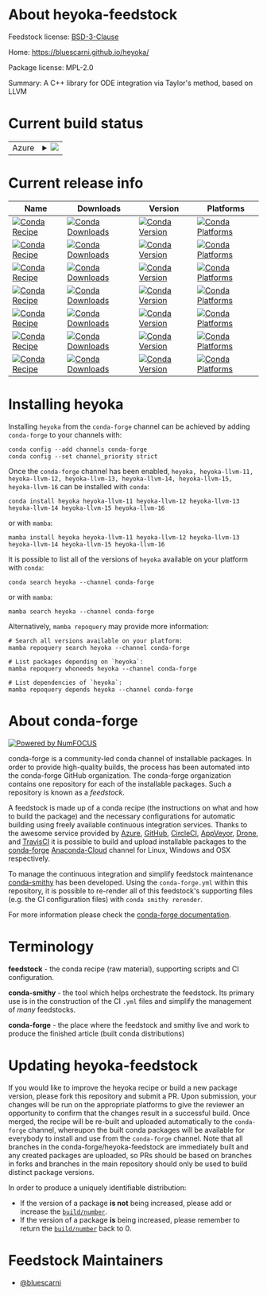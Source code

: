 About heyoka-feedstock
======================

Feedstock license: [BSD-3-Clause](https://github.com/conda-forge/heyoka-feedstock/blob/main/LICENSE.txt)

Home: https://bluescarni.github.io/heyoka/

Package license: MPL-2.0

Summary: A C++ library for ODE integration via Taylor's method, based on LLVM

Current build status
====================


<table>
    
  <tr>
    <td>Azure</td>
    <td>
      <details>
        <summary>
          <a href="https://dev.azure.com/conda-forge/feedstock-builds/_build/latest?definitionId=11487&branchName=main">
            <img src="https://dev.azure.com/conda-forge/feedstock-builds/_apis/build/status/heyoka-feedstock?branchName=main">
          </a>
        </summary>
        <table>
          <thead><tr><th>Variant</th><th>Status</th></tr></thead>
          <tbody><tr>
              <td>linux_64_llvm11llvmdev11</td>
              <td>
                <a href="https://dev.azure.com/conda-forge/feedstock-builds/_build/latest?definitionId=11487&branchName=main">
                  <img src="https://dev.azure.com/conda-forge/feedstock-builds/_apis/build/status/heyoka-feedstock?branchName=main&jobName=linux&configuration=linux%20linux_64_llvm11llvmdev11" alt="variant">
                </a>
              </td>
            </tr><tr>
              <td>linux_64_llvm12llvmdev12</td>
              <td>
                <a href="https://dev.azure.com/conda-forge/feedstock-builds/_build/latest?definitionId=11487&branchName=main">
                  <img src="https://dev.azure.com/conda-forge/feedstock-builds/_apis/build/status/heyoka-feedstock?branchName=main&jobName=linux&configuration=linux%20linux_64_llvm12llvmdev12" alt="variant">
                </a>
              </td>
            </tr><tr>
              <td>linux_64_llvm13llvmdev13</td>
              <td>
                <a href="https://dev.azure.com/conda-forge/feedstock-builds/_build/latest?definitionId=11487&branchName=main">
                  <img src="https://dev.azure.com/conda-forge/feedstock-builds/_apis/build/status/heyoka-feedstock?branchName=main&jobName=linux&configuration=linux%20linux_64_llvm13llvmdev13" alt="variant">
                </a>
              </td>
            </tr><tr>
              <td>linux_64_llvm14llvmdev14</td>
              <td>
                <a href="https://dev.azure.com/conda-forge/feedstock-builds/_build/latest?definitionId=11487&branchName=main">
                  <img src="https://dev.azure.com/conda-forge/feedstock-builds/_apis/build/status/heyoka-feedstock?branchName=main&jobName=linux&configuration=linux%20linux_64_llvm14llvmdev14" alt="variant">
                </a>
              </td>
            </tr><tr>
              <td>linux_64_llvm15llvmdev15</td>
              <td>
                <a href="https://dev.azure.com/conda-forge/feedstock-builds/_build/latest?definitionId=11487&branchName=main">
                  <img src="https://dev.azure.com/conda-forge/feedstock-builds/_apis/build/status/heyoka-feedstock?branchName=main&jobName=linux&configuration=linux%20linux_64_llvm15llvmdev15" alt="variant">
                </a>
              </td>
            </tr><tr>
              <td>linux_64_llvm16llvmdev16</td>
              <td>
                <a href="https://dev.azure.com/conda-forge/feedstock-builds/_build/latest?definitionId=11487&branchName=main">
                  <img src="https://dev.azure.com/conda-forge/feedstock-builds/_apis/build/status/heyoka-feedstock?branchName=main&jobName=linux&configuration=linux%20linux_64_llvm16llvmdev16" alt="variant">
                </a>
              </td>
            </tr><tr>
              <td>linux_aarch64_llvm11llvmdev11</td>
              <td>
                <a href="https://dev.azure.com/conda-forge/feedstock-builds/_build/latest?definitionId=11487&branchName=main">
                  <img src="https://dev.azure.com/conda-forge/feedstock-builds/_apis/build/status/heyoka-feedstock?branchName=main&jobName=linux&configuration=linux%20linux_aarch64_llvm11llvmdev11" alt="variant">
                </a>
              </td>
            </tr><tr>
              <td>linux_aarch64_llvm12llvmdev12</td>
              <td>
                <a href="https://dev.azure.com/conda-forge/feedstock-builds/_build/latest?definitionId=11487&branchName=main">
                  <img src="https://dev.azure.com/conda-forge/feedstock-builds/_apis/build/status/heyoka-feedstock?branchName=main&jobName=linux&configuration=linux%20linux_aarch64_llvm12llvmdev12" alt="variant">
                </a>
              </td>
            </tr><tr>
              <td>linux_aarch64_llvm13llvmdev13</td>
              <td>
                <a href="https://dev.azure.com/conda-forge/feedstock-builds/_build/latest?definitionId=11487&branchName=main">
                  <img src="https://dev.azure.com/conda-forge/feedstock-builds/_apis/build/status/heyoka-feedstock?branchName=main&jobName=linux&configuration=linux%20linux_aarch64_llvm13llvmdev13" alt="variant">
                </a>
              </td>
            </tr><tr>
              <td>linux_aarch64_llvm14llvmdev14</td>
              <td>
                <a href="https://dev.azure.com/conda-forge/feedstock-builds/_build/latest?definitionId=11487&branchName=main">
                  <img src="https://dev.azure.com/conda-forge/feedstock-builds/_apis/build/status/heyoka-feedstock?branchName=main&jobName=linux&configuration=linux%20linux_aarch64_llvm14llvmdev14" alt="variant">
                </a>
              </td>
            </tr><tr>
              <td>linux_aarch64_llvm15llvmdev15</td>
              <td>
                <a href="https://dev.azure.com/conda-forge/feedstock-builds/_build/latest?definitionId=11487&branchName=main">
                  <img src="https://dev.azure.com/conda-forge/feedstock-builds/_apis/build/status/heyoka-feedstock?branchName=main&jobName=linux&configuration=linux%20linux_aarch64_llvm15llvmdev15" alt="variant">
                </a>
              </td>
            </tr><tr>
              <td>linux_aarch64_llvm16llvmdev16</td>
              <td>
                <a href="https://dev.azure.com/conda-forge/feedstock-builds/_build/latest?definitionId=11487&branchName=main">
                  <img src="https://dev.azure.com/conda-forge/feedstock-builds/_apis/build/status/heyoka-feedstock?branchName=main&jobName=linux&configuration=linux%20linux_aarch64_llvm16llvmdev16" alt="variant">
                </a>
              </td>
            </tr><tr>
              <td>linux_ppc64le_llvm11llvmdev11</td>
              <td>
                <a href="https://dev.azure.com/conda-forge/feedstock-builds/_build/latest?definitionId=11487&branchName=main">
                  <img src="https://dev.azure.com/conda-forge/feedstock-builds/_apis/build/status/heyoka-feedstock?branchName=main&jobName=linux&configuration=linux%20linux_ppc64le_llvm11llvmdev11" alt="variant">
                </a>
              </td>
            </tr><tr>
              <td>linux_ppc64le_llvm12llvmdev12</td>
              <td>
                <a href="https://dev.azure.com/conda-forge/feedstock-builds/_build/latest?definitionId=11487&branchName=main">
                  <img src="https://dev.azure.com/conda-forge/feedstock-builds/_apis/build/status/heyoka-feedstock?branchName=main&jobName=linux&configuration=linux%20linux_ppc64le_llvm12llvmdev12" alt="variant">
                </a>
              </td>
            </tr><tr>
              <td>linux_ppc64le_llvm13llvmdev13</td>
              <td>
                <a href="https://dev.azure.com/conda-forge/feedstock-builds/_build/latest?definitionId=11487&branchName=main">
                  <img src="https://dev.azure.com/conda-forge/feedstock-builds/_apis/build/status/heyoka-feedstock?branchName=main&jobName=linux&configuration=linux%20linux_ppc64le_llvm13llvmdev13" alt="variant">
                </a>
              </td>
            </tr><tr>
              <td>linux_ppc64le_llvm14llvmdev14</td>
              <td>
                <a href="https://dev.azure.com/conda-forge/feedstock-builds/_build/latest?definitionId=11487&branchName=main">
                  <img src="https://dev.azure.com/conda-forge/feedstock-builds/_apis/build/status/heyoka-feedstock?branchName=main&jobName=linux&configuration=linux%20linux_ppc64le_llvm14llvmdev14" alt="variant">
                </a>
              </td>
            </tr><tr>
              <td>linux_ppc64le_llvm15llvmdev15</td>
              <td>
                <a href="https://dev.azure.com/conda-forge/feedstock-builds/_build/latest?definitionId=11487&branchName=main">
                  <img src="https://dev.azure.com/conda-forge/feedstock-builds/_apis/build/status/heyoka-feedstock?branchName=main&jobName=linux&configuration=linux%20linux_ppc64le_llvm15llvmdev15" alt="variant">
                </a>
              </td>
            </tr><tr>
              <td>linux_ppc64le_llvm16llvmdev16</td>
              <td>
                <a href="https://dev.azure.com/conda-forge/feedstock-builds/_build/latest?definitionId=11487&branchName=main">
                  <img src="https://dev.azure.com/conda-forge/feedstock-builds/_apis/build/status/heyoka-feedstock?branchName=main&jobName=linux&configuration=linux%20linux_ppc64le_llvm16llvmdev16" alt="variant">
                </a>
              </td>
            </tr><tr>
              <td>osx_64_llvm11llvmdev11</td>
              <td>
                <a href="https://dev.azure.com/conda-forge/feedstock-builds/_build/latest?definitionId=11487&branchName=main">
                  <img src="https://dev.azure.com/conda-forge/feedstock-builds/_apis/build/status/heyoka-feedstock?branchName=main&jobName=osx&configuration=osx%20osx_64_llvm11llvmdev11" alt="variant">
                </a>
              </td>
            </tr><tr>
              <td>osx_64_llvm12llvmdev12</td>
              <td>
                <a href="https://dev.azure.com/conda-forge/feedstock-builds/_build/latest?definitionId=11487&branchName=main">
                  <img src="https://dev.azure.com/conda-forge/feedstock-builds/_apis/build/status/heyoka-feedstock?branchName=main&jobName=osx&configuration=osx%20osx_64_llvm12llvmdev12" alt="variant">
                </a>
              </td>
            </tr><tr>
              <td>osx_64_llvm13llvmdev13</td>
              <td>
                <a href="https://dev.azure.com/conda-forge/feedstock-builds/_build/latest?definitionId=11487&branchName=main">
                  <img src="https://dev.azure.com/conda-forge/feedstock-builds/_apis/build/status/heyoka-feedstock?branchName=main&jobName=osx&configuration=osx%20osx_64_llvm13llvmdev13" alt="variant">
                </a>
              </td>
            </tr><tr>
              <td>osx_64_llvm14llvmdev14</td>
              <td>
                <a href="https://dev.azure.com/conda-forge/feedstock-builds/_build/latest?definitionId=11487&branchName=main">
                  <img src="https://dev.azure.com/conda-forge/feedstock-builds/_apis/build/status/heyoka-feedstock?branchName=main&jobName=osx&configuration=osx%20osx_64_llvm14llvmdev14" alt="variant">
                </a>
              </td>
            </tr><tr>
              <td>osx_64_llvm15llvmdev15</td>
              <td>
                <a href="https://dev.azure.com/conda-forge/feedstock-builds/_build/latest?definitionId=11487&branchName=main">
                  <img src="https://dev.azure.com/conda-forge/feedstock-builds/_apis/build/status/heyoka-feedstock?branchName=main&jobName=osx&configuration=osx%20osx_64_llvm15llvmdev15" alt="variant">
                </a>
              </td>
            </tr><tr>
              <td>osx_64_llvm16llvmdev16</td>
              <td>
                <a href="https://dev.azure.com/conda-forge/feedstock-builds/_build/latest?definitionId=11487&branchName=main">
                  <img src="https://dev.azure.com/conda-forge/feedstock-builds/_apis/build/status/heyoka-feedstock?branchName=main&jobName=osx&configuration=osx%20osx_64_llvm16llvmdev16" alt="variant">
                </a>
              </td>
            </tr><tr>
              <td>osx_arm64_llvm11llvmdev11</td>
              <td>
                <a href="https://dev.azure.com/conda-forge/feedstock-builds/_build/latest?definitionId=11487&branchName=main">
                  <img src="https://dev.azure.com/conda-forge/feedstock-builds/_apis/build/status/heyoka-feedstock?branchName=main&jobName=osx&configuration=osx%20osx_arm64_llvm11llvmdev11" alt="variant">
                </a>
              </td>
            </tr><tr>
              <td>osx_arm64_llvm12llvmdev12</td>
              <td>
                <a href="https://dev.azure.com/conda-forge/feedstock-builds/_build/latest?definitionId=11487&branchName=main">
                  <img src="https://dev.azure.com/conda-forge/feedstock-builds/_apis/build/status/heyoka-feedstock?branchName=main&jobName=osx&configuration=osx%20osx_arm64_llvm12llvmdev12" alt="variant">
                </a>
              </td>
            </tr><tr>
              <td>osx_arm64_llvm13llvmdev13</td>
              <td>
                <a href="https://dev.azure.com/conda-forge/feedstock-builds/_build/latest?definitionId=11487&branchName=main">
                  <img src="https://dev.azure.com/conda-forge/feedstock-builds/_apis/build/status/heyoka-feedstock?branchName=main&jobName=osx&configuration=osx%20osx_arm64_llvm13llvmdev13" alt="variant">
                </a>
              </td>
            </tr><tr>
              <td>osx_arm64_llvm14llvmdev14</td>
              <td>
                <a href="https://dev.azure.com/conda-forge/feedstock-builds/_build/latest?definitionId=11487&branchName=main">
                  <img src="https://dev.azure.com/conda-forge/feedstock-builds/_apis/build/status/heyoka-feedstock?branchName=main&jobName=osx&configuration=osx%20osx_arm64_llvm14llvmdev14" alt="variant">
                </a>
              </td>
            </tr><tr>
              <td>osx_arm64_llvm15llvmdev15</td>
              <td>
                <a href="https://dev.azure.com/conda-forge/feedstock-builds/_build/latest?definitionId=11487&branchName=main">
                  <img src="https://dev.azure.com/conda-forge/feedstock-builds/_apis/build/status/heyoka-feedstock?branchName=main&jobName=osx&configuration=osx%20osx_arm64_llvm15llvmdev15" alt="variant">
                </a>
              </td>
            </tr><tr>
              <td>osx_arm64_llvm16llvmdev16</td>
              <td>
                <a href="https://dev.azure.com/conda-forge/feedstock-builds/_build/latest?definitionId=11487&branchName=main">
                  <img src="https://dev.azure.com/conda-forge/feedstock-builds/_apis/build/status/heyoka-feedstock?branchName=main&jobName=osx&configuration=osx%20osx_arm64_llvm16llvmdev16" alt="variant">
                </a>
              </td>
            </tr><tr>
              <td>win_64_llvm12llvmdev12</td>
              <td>
                <a href="https://dev.azure.com/conda-forge/feedstock-builds/_build/latest?definitionId=11487&branchName=main">
                  <img src="https://dev.azure.com/conda-forge/feedstock-builds/_apis/build/status/heyoka-feedstock?branchName=main&jobName=win&configuration=win%20win_64_llvm12llvmdev12" alt="variant">
                </a>
              </td>
            </tr><tr>
              <td>win_64_llvm13llvmdev13</td>
              <td>
                <a href="https://dev.azure.com/conda-forge/feedstock-builds/_build/latest?definitionId=11487&branchName=main">
                  <img src="https://dev.azure.com/conda-forge/feedstock-builds/_apis/build/status/heyoka-feedstock?branchName=main&jobName=win&configuration=win%20win_64_llvm13llvmdev13" alt="variant">
                </a>
              </td>
            </tr><tr>
              <td>win_64_llvm14llvmdev14</td>
              <td>
                <a href="https://dev.azure.com/conda-forge/feedstock-builds/_build/latest?definitionId=11487&branchName=main">
                  <img src="https://dev.azure.com/conda-forge/feedstock-builds/_apis/build/status/heyoka-feedstock?branchName=main&jobName=win&configuration=win%20win_64_llvm14llvmdev14" alt="variant">
                </a>
              </td>
            </tr><tr>
              <td>win_64_llvm15llvmdev15</td>
              <td>
                <a href="https://dev.azure.com/conda-forge/feedstock-builds/_build/latest?definitionId=11487&branchName=main">
                  <img src="https://dev.azure.com/conda-forge/feedstock-builds/_apis/build/status/heyoka-feedstock?branchName=main&jobName=win&configuration=win%20win_64_llvm15llvmdev15" alt="variant">
                </a>
              </td>
            </tr><tr>
              <td>win_64_llvm16llvmdev16</td>
              <td>
                <a href="https://dev.azure.com/conda-forge/feedstock-builds/_build/latest?definitionId=11487&branchName=main">
                  <img src="https://dev.azure.com/conda-forge/feedstock-builds/_apis/build/status/heyoka-feedstock?branchName=main&jobName=win&configuration=win%20win_64_llvm16llvmdev16" alt="variant">
                </a>
              </td>
            </tr>
          </tbody>
        </table>
      </details>
    </td>
  </tr>
</table>

Current release info
====================

| Name | Downloads | Version | Platforms |
| --- | --- | --- | --- |
| [![Conda Recipe](https://img.shields.io/badge/recipe-heyoka-green.svg)](https://anaconda.org/conda-forge/heyoka) | [![Conda Downloads](https://img.shields.io/conda/dn/conda-forge/heyoka.svg)](https://anaconda.org/conda-forge/heyoka) | [![Conda Version](https://img.shields.io/conda/vn/conda-forge/heyoka.svg)](https://anaconda.org/conda-forge/heyoka) | [![Conda Platforms](https://img.shields.io/conda/pn/conda-forge/heyoka.svg)](https://anaconda.org/conda-forge/heyoka) |
| [![Conda Recipe](https://img.shields.io/badge/recipe-heyoka--llvm--11-green.svg)](https://anaconda.org/conda-forge/heyoka-llvm-11) | [![Conda Downloads](https://img.shields.io/conda/dn/conda-forge/heyoka-llvm-11.svg)](https://anaconda.org/conda-forge/heyoka-llvm-11) | [![Conda Version](https://img.shields.io/conda/vn/conda-forge/heyoka-llvm-11.svg)](https://anaconda.org/conda-forge/heyoka-llvm-11) | [![Conda Platforms](https://img.shields.io/conda/pn/conda-forge/heyoka-llvm-11.svg)](https://anaconda.org/conda-forge/heyoka-llvm-11) |
| [![Conda Recipe](https://img.shields.io/badge/recipe-heyoka--llvm--12-green.svg)](https://anaconda.org/conda-forge/heyoka-llvm-12) | [![Conda Downloads](https://img.shields.io/conda/dn/conda-forge/heyoka-llvm-12.svg)](https://anaconda.org/conda-forge/heyoka-llvm-12) | [![Conda Version](https://img.shields.io/conda/vn/conda-forge/heyoka-llvm-12.svg)](https://anaconda.org/conda-forge/heyoka-llvm-12) | [![Conda Platforms](https://img.shields.io/conda/pn/conda-forge/heyoka-llvm-12.svg)](https://anaconda.org/conda-forge/heyoka-llvm-12) |
| [![Conda Recipe](https://img.shields.io/badge/recipe-heyoka--llvm--13-green.svg)](https://anaconda.org/conda-forge/heyoka-llvm-13) | [![Conda Downloads](https://img.shields.io/conda/dn/conda-forge/heyoka-llvm-13.svg)](https://anaconda.org/conda-forge/heyoka-llvm-13) | [![Conda Version](https://img.shields.io/conda/vn/conda-forge/heyoka-llvm-13.svg)](https://anaconda.org/conda-forge/heyoka-llvm-13) | [![Conda Platforms](https://img.shields.io/conda/pn/conda-forge/heyoka-llvm-13.svg)](https://anaconda.org/conda-forge/heyoka-llvm-13) |
| [![Conda Recipe](https://img.shields.io/badge/recipe-heyoka--llvm--14-green.svg)](https://anaconda.org/conda-forge/heyoka-llvm-14) | [![Conda Downloads](https://img.shields.io/conda/dn/conda-forge/heyoka-llvm-14.svg)](https://anaconda.org/conda-forge/heyoka-llvm-14) | [![Conda Version](https://img.shields.io/conda/vn/conda-forge/heyoka-llvm-14.svg)](https://anaconda.org/conda-forge/heyoka-llvm-14) | [![Conda Platforms](https://img.shields.io/conda/pn/conda-forge/heyoka-llvm-14.svg)](https://anaconda.org/conda-forge/heyoka-llvm-14) |
| [![Conda Recipe](https://img.shields.io/badge/recipe-heyoka--llvm--15-green.svg)](https://anaconda.org/conda-forge/heyoka-llvm-15) | [![Conda Downloads](https://img.shields.io/conda/dn/conda-forge/heyoka-llvm-15.svg)](https://anaconda.org/conda-forge/heyoka-llvm-15) | [![Conda Version](https://img.shields.io/conda/vn/conda-forge/heyoka-llvm-15.svg)](https://anaconda.org/conda-forge/heyoka-llvm-15) | [![Conda Platforms](https://img.shields.io/conda/pn/conda-forge/heyoka-llvm-15.svg)](https://anaconda.org/conda-forge/heyoka-llvm-15) |
| [![Conda Recipe](https://img.shields.io/badge/recipe-heyoka--llvm--16-green.svg)](https://anaconda.org/conda-forge/heyoka-llvm-16) | [![Conda Downloads](https://img.shields.io/conda/dn/conda-forge/heyoka-llvm-16.svg)](https://anaconda.org/conda-forge/heyoka-llvm-16) | [![Conda Version](https://img.shields.io/conda/vn/conda-forge/heyoka-llvm-16.svg)](https://anaconda.org/conda-forge/heyoka-llvm-16) | [![Conda Platforms](https://img.shields.io/conda/pn/conda-forge/heyoka-llvm-16.svg)](https://anaconda.org/conda-forge/heyoka-llvm-16) |

Installing heyoka
=================

Installing `heyoka` from the `conda-forge` channel can be achieved by adding `conda-forge` to your channels with:

```
conda config --add channels conda-forge
conda config --set channel_priority strict
```

Once the `conda-forge` channel has been enabled, `heyoka, heyoka-llvm-11, heyoka-llvm-12, heyoka-llvm-13, heyoka-llvm-14, heyoka-llvm-15, heyoka-llvm-16` can be installed with `conda`:

```
conda install heyoka heyoka-llvm-11 heyoka-llvm-12 heyoka-llvm-13 heyoka-llvm-14 heyoka-llvm-15 heyoka-llvm-16
```

or with `mamba`:

```
mamba install heyoka heyoka-llvm-11 heyoka-llvm-12 heyoka-llvm-13 heyoka-llvm-14 heyoka-llvm-15 heyoka-llvm-16
```

It is possible to list all of the versions of `heyoka` available on your platform with `conda`:

```
conda search heyoka --channel conda-forge
```

or with `mamba`:

```
mamba search heyoka --channel conda-forge
```

Alternatively, `mamba repoquery` may provide more information:

```
# Search all versions available on your platform:
mamba repoquery search heyoka --channel conda-forge

# List packages depending on `heyoka`:
mamba repoquery whoneeds heyoka --channel conda-forge

# List dependencies of `heyoka`:
mamba repoquery depends heyoka --channel conda-forge
```


About conda-forge
=================

[![Powered by
NumFOCUS](https://img.shields.io/badge/powered%20by-NumFOCUS-orange.svg?style=flat&colorA=E1523D&colorB=007D8A)](https://numfocus.org)

conda-forge is a community-led conda channel of installable packages.
In order to provide high-quality builds, the process has been automated into the
conda-forge GitHub organization. The conda-forge organization contains one repository
for each of the installable packages. Such a repository is known as a *feedstock*.

A feedstock is made up of a conda recipe (the instructions on what and how to build
the package) and the necessary configurations for automatic building using freely
available continuous integration services. Thanks to the awesome service provided by
[Azure](https://azure.microsoft.com/en-us/services/devops/), [GitHub](https://github.com/),
[CircleCI](https://circleci.com/), [AppVeyor](https://www.appveyor.com/),
[Drone](https://cloud.drone.io/welcome), and [TravisCI](https://travis-ci.com/)
it is possible to build and upload installable packages to the
[conda-forge](https://anaconda.org/conda-forge) [Anaconda-Cloud](https://anaconda.org/)
channel for Linux, Windows and OSX respectively.

To manage the continuous integration and simplify feedstock maintenance
[conda-smithy](https://github.com/conda-forge/conda-smithy) has been developed.
Using the ``conda-forge.yml`` within this repository, it is possible to re-render all of
this feedstock's supporting files (e.g. the CI configuration files) with ``conda smithy rerender``.

For more information please check the [conda-forge documentation](https://conda-forge.org/docs/).

Terminology
===========

**feedstock** - the conda recipe (raw material), supporting scripts and CI configuration.

**conda-smithy** - the tool which helps orchestrate the feedstock.
                   Its primary use is in the construction of the CI ``.yml`` files
                   and simplify the management of *many* feedstocks.

**conda-forge** - the place where the feedstock and smithy live and work to
                  produce the finished article (built conda distributions)


Updating heyoka-feedstock
=========================

If you would like to improve the heyoka recipe or build a new
package version, please fork this repository and submit a PR. Upon submission,
your changes will be run on the appropriate platforms to give the reviewer an
opportunity to confirm that the changes result in a successful build. Once
merged, the recipe will be re-built and uploaded automatically to the
`conda-forge` channel, whereupon the built conda packages will be available for
everybody to install and use from the `conda-forge` channel.
Note that all branches in the conda-forge/heyoka-feedstock are
immediately built and any created packages are uploaded, so PRs should be based
on branches in forks and branches in the main repository should only be used to
build distinct package versions.

In order to produce a uniquely identifiable distribution:
 * If the version of a package **is not** being increased, please add or increase
   the [``build/number``](https://docs.conda.io/projects/conda-build/en/latest/resources/define-metadata.html#build-number-and-string).
 * If the version of a package **is** being increased, please remember to return
   the [``build/number``](https://docs.conda.io/projects/conda-build/en/latest/resources/define-metadata.html#build-number-and-string)
   back to 0.

Feedstock Maintainers
=====================

* [@bluescarni](https://github.com/bluescarni/)

